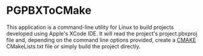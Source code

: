 # PGPBXToCMake

This application is a command-line utility for Linux to build projects developed using Apple's XCode IDE.
It will read the project's project.pbxproj file and, depending on the command line options provided, create
a [CMAKE](https://cmake.org) CMakeLists.txt file or simply build the project directly.

